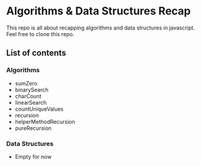 # Algorithms & Data Structures Recap

This repo is all about recapping algorithms and data structures in javascript.
Feel free to clone this repo.

## List of contents

### Algorithms

- sumZero
- binarySearch
- charCount
- linearSearch
- countUniqueValues
- recursion
- helperMethodRecursion
- pureRecursion

### Data Structures

- Empty for now
